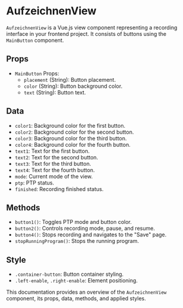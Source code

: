 # AufzeichnenView

`AufzeichnenView` is a Vue.js view component representing a recording interface in your frontend project. It consists of buttons using the `MainButton` component.

## Props

- `MainButton` Props:
  - `placement` (String): Button placement.
  - `color` (String): Button background color.
  - `text` (String): Button text.

## Data

- `color1`: Background color for the first button.
- `color2`: Background color for the second button.
- `color3`: Background color for the third button.
- `color4`: Background color for the fourth button.
- `text1`: Text for the first button.
- `text2`: Text for the second button.
- `text3`: Text for the third button.
- `text4`: Text for the fourth button.
- `mode`: Current mode of the view.
- `ptp`: PTP status.
- `finished`: Recording finished status.

## Methods

- `button1()`: Toggles PTP mode and button color.
- `button2()`: Controls recording mode, pause, and resume.
- `button4()`: Stops recording and navigates to the "Save" page.
- `stopRunningProgram()`: Stops the running program.

## Style

- `.container-button`: Button container styling.
- `.left-enable`, `.right-enable`: Element positioning.

This documentation provides an overview of the `AufzeichnenView` component, its props, data, methods, and applied styles.